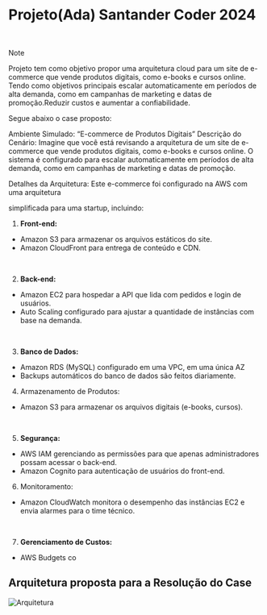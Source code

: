 # Projeto(Ada) Santander Coder 2024 
<br>

>[!NOTE]
> Projeto tem como objetivo propor uma arquitetura cloud para um site de e-commerce que vende produtos digitais, como e-books e cursos online. Tendo como objetivos principais escalar automaticamente em períodos de alta demanda, como em campanhas de marketing e datas de promoção.Reduzir custos e aumentar a confiabilidade.

 Segue abaixo o case proposto:

<p>Ambiente Simulado: “E-commerce de Produtos Digitais”
Descrição do Cenário: Imagine que você está revisando a arquitetura de um site de e-commerce
que vende produtos digitais, como e-books e cursos online. O sistema é configurado para escalar
automaticamente em períodos de alta demanda, como em campanhas de marketing e datas de
promoção.</p>
<p>Detalhes da Arquitetura: Este e-commerce foi configurado na AWS com uma arquitetura</p>

simplificada para uma startup, incluindo:
1. **Front-end:**
* Amazon S3 para armazenar os arquivos estáticos do site.
* Amazon CloudFront para entrega de conteúdo e CDN.

<br>

2. **Back-end:**
* Amazon EC2 para hospedar a API que lida com pedidos e login de usuários.
* Auto Scaling configurado para ajustar a quantidade de instâncias com base na demanda.

<br>

3. **Banco de Dados:**
* Amazon RDS (MySQL) configurado em uma VPC, em uma única AZ
* Backups automáticos do banco de dados são feitos diariamente.
4. Armazenamento de Produtos:
* Amazon S3 para armazenar os arquivos digitais (e-books, cursos).

<br>

5. **Segurança:**
* AWS IAM gerenciando as permissões para que apenas administradores possam acessar o
back-end.
* Amazon Cognito para autenticação de usuários do front-end.
6. Monitoramento:
* Amazon CloudWatch monitora o desempenho das instâncias EC2 e envia alarmes para o time
técnico.

<br>

7. **Gerenciamento de Custos:**
* AWS Budgets co

## Arquitetura proposta para a Resolução do Case

 ![Arquitetura](https://github.com/AdrianoProfileAdsCloud/Santander-Coder-2024/blob/main/PRJ-Infraestrutura%20como%20Codigo%20-%20Terraform/Prj-%20Infraestrutura%20como%20C%C3%B3digo-Terraform.drawio.png)
